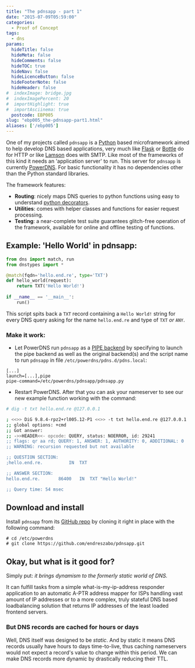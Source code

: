 ```yaml
---
title: "The pdnsapp - part 1"
date: "2015-07-09T05:59:00"
categories:
  - Proof of Concept
tags:
  - dns
params:
  hideTitle: false
  hideMeta: false
  hideComments: false
  hideTOC: true
  hideNav: false
  hideLicenceButton: false
  hideFooterNote: false
  hideHeader: false
#  indexImage: bridge.jpg
#  indexImagePercent: 20
#  importHighlight: true
#  importAsciinema: true
  postcode: EBP005
slug: "ebp005_the-pdnsapp-part1.html"
aliases: ['/ebp005']
---
```


One of my projects called `pdnsapp` is a [Python](https://www.python.org/) based microframework aimed to help develop DNS based applications, very much like [Flask](http://flask.pocoo.org) or [Bottle](http://bottlepy.org/) do for HTTP or like [Lamson](http://lamsonproject.org/) does with SMTP. Like most of the frameworks of this kind it needs an 'application server' to run. This server for `pdnsapp` is currently [PowerDNS](http://www.powerdns.com/). For basic functionality it has no dependencies other than the Python standard libraries.<!--more-->

The framework features:

- **Routing**: nicely maps DNS queries to python functions using easy to understand [python decorators](https://wiki.python.org/moin/PythonDecorators#What_is_a_Decorator).
- **Utilities**: comes with helper classes and functions for easier request processing.
- **Testing**: a near-complete test suite guarantees glitch-free operation of the framework, available for online and offline testing of functions.

## Example: 'Hello World' in pdnsapp:

```python
from dns import match, run
from dnstypes import *

@match(fqdn='hello.end.re', type='TXT')
def hello_world(request):
    return TXT('Hello World!')
    
if __name__ == '__main__':
    run()
```

This script spits back a `TXT` record containing a `Hello World!` string for every DNS query asking for the name `hello.end.re` and type of `TXT` *or* `ANY`.

### Make it work:

- Let PowerDNS run `pdnsapp` as a [PIPE backend](https://doc.powerdns.com/md/authoritative/backend-pipe/) by specifying to launch the pipe backend as well as the original backend(s) and the script name to run `pdnsapp` in file `/etc/powerdns/pdns.d/pdns.local`:

```
[...]
launch=[...],pipe
pipe-command=/etc/powerdns/pdnsapp/pdnsapp.py
```

- Restart PowerDNS. After that you can ask your nameserver to see our new example function working with the command:

```sh
# dig -t txt hello.end.re @127.0.0.1

; <<>> DiG 9.8.4-rpz2+rl005.12-P1 <<>> -t txt hello.end.re @127.0.0.1
;; global options: +cmd
;; Got answer:
;; ->>HEADER<<- opcode: QUERY, status: NOERROR, id: 29241
;; flags: qr aa rd; QUERY: 1, ANSWER: 1, AUTHORITY: 0, ADDITIONAL: 0
;; WARNING: recursion requested but not available

;; QUESTION SECTION:
;hello.end.re.			IN	TXT

;; ANSWER SECTION:
hello.end.re.		86400	IN	TXT	"Hello World!"

;; Query time: 54 msec
```

## Download and install

Install `pdnsapp` from its [GitHub repo](https://github.com/endreszabo/pdnsapp) by cloning it right in place with the following command:

```
# cd /etc/powerdns
# git clone https://github.com/endreszabo/pdnsapp.git
```

## Okay, but what is it good for?

Simply put: *it brings dynamism to the formerly static world of DNS.* 

It can fulfill tasks from a simple what-is-my-ip-address responder application to an automatic A-PTR address mapper for ISPs handling vast amount of IP addresses or to a more complex, truly stateful DNS based loadbalancing solution that returns IP addresses of the least loaded frontend servers.

### But DNS records are cached for hours or days

Well, DNS itself was designed to be *static*. And by static it means DNS records usually have hours to days time-to-live, thus caching nameservers would not expect a record's value to change within this period. We can make DNS records more dynamic by drastically reducing their TTL.

